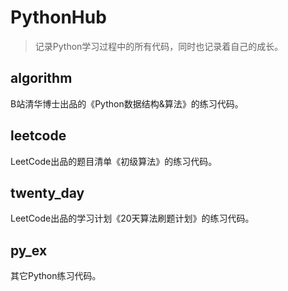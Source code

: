 # PythonHub

> 记录Python学习过程中的所有代码，同时也记录着自己的成长。

## algorithm
B站清华博士出品的《Python数据结构&算法》的练习代码。

## leetcode
LeetCode出品的题目清单《初级算法》的练习代码。

## twenty_day
LeetCode出品的学习计划《20天算法刷题计划》的练习代码。

## py_ex
其它Python练习代码。
